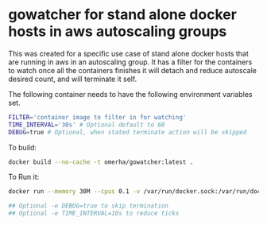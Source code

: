 # gowatcher for stand alone docker hosts in aws autoscaling groups

This was created for a specific use case of stand alone docker hosts that are running in aws in an autoscaling group.
It has a filter for the containers to watch once all the containers finishes it will detach and reduce autoscale desired count, and will terminate it self.

The following container needs to have the following environment variables set.

```bash
FILTER='container image to filter in for watching'
TIME_INTERVAL='30s' # Optional default to 60
DEBUG=true # Optional, when stated terminate action will be skipped
```

To build:

```bash
docker build --no-cache -t omerha/gowatcher:latest .
```

To Run it:

```bash
docker run --memory 30M --cpus 0.1 -v /var/run/docker.sock:/var/run/docker.sock:ro -e FILTER=container_to_watch --restart always omerha/gowatcher:latest

## Optional -e DEBUG=true to skip termination
## Optional -e TIME_INTERVAL=10s to reduce ticks
```